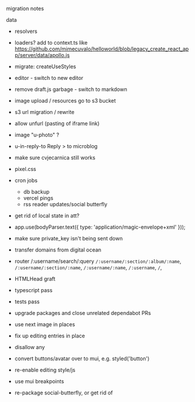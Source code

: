 migration notes

data

- resolvers
- loaders? add to context.ts like https://github.com/mimecuvalo/helloworld/blob/legacy_create_react_app/server/data/apollo.js

- migrate: createUseStyles
- editor - switch to new editor
- remove draft.js garbage - switch to markdown
- image upload / resources go to s3 bucket
- s3 url migration / rewrite
- allow unfurl (pasting of iframe link)
- image "u-photo" ?
- u-in-reply-to Reply > to microblog
- make sure cvjecarnica still works
- pixel.css
- cron jobs
  - db backup
  - vercel pings
  - rss reader updates/social butterfly
- get rid of local state in att?
- app.use(bodyParser.text({ type: 'application/magic-envelope+xml' }));
- make sure private_key isn't being sent down
- transfer domains from digital ocean
- router
  /:username/search/:query
  `/:username/:section/:album/:name`,
  `/:username/:section/:name`,
  `/:username/:name`,
  `/:username`,
  `/`,
- HTMLHead graft
- typescript pass
- tests pass
- upgrade packages and close unrelated dependabot PRs
- use next image in places
- fix up editing entries in place
- disallow any
- convert buttons/avatar over to mui, e.g. styled('button')
- re-enable editing style/js
- use mui breakpoints
- re-package social-butterfly, or get rid of
